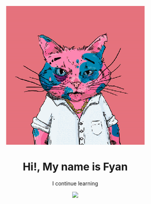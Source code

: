 
<p align="center">
<img src="https://raw.githubusercontent.com/rstsfyn/my_porto/main/img/profile/cat.webp">
</p>

<div align="center">
  <h1>Hi!, My name is Fyan</h1>
</div>

<p align="center">
I continue learning
</p>


<div align="center">
  <a href="https://github.com/rstsfyn">
  <img height="150em" src="https://github-readme-stats.vercel.app/api/top-langs/?username=rstsfyn&layout=compact&langs_count=20&theme=dracula"/>
</div>

